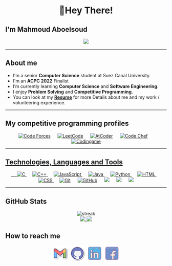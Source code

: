# <p align = "center"> 👋Hey There! </p>

## I'm **Mahmoud Aboelsoud**

<p align="center">
  <a href="https://github.com/DenverCoder1/readme-typing-svg">
  <img src="https://readme-typing-svg.herokuapp.com?font=Raleway&size=27&color=F75D0E&center=true&vCenter=true&width=500&height=100&lines=Software+Engineer;Senior+Computer+Science+Student;ACPC+Finalist;Competitive+Programmer"></a>
</p>

<hr>






## About me

- I'm a senior **Computer Science** student at Suez Canal University.
- I'm an **ACPC 2022** Finalist
- I’m currently learning **Computer Science** and **Software Engineering**.
- I enjoy **Problem Solving** and **Competitive Programming**.
- You can look at my <a href="https://drive.google.com/file/d/1BxC5xCKzJvSRhIoxlx0AQmco1WnLi5dW/view?usp=sharing" target="_blank"><strong>Resume</strong></a> for more Details about me and my work / volunteering experience.

<hr> 





## My competitive programming profiles

<p align="center">
  <a href="https://codeforces.com/profile/aboelsoudJr" target = "_blank" ><img src="https://img.icons8.com/external-tal-revivo-shadow-tal-revivo/50/000000/external-codeforces-programming-competitions-and-contests-programming-community-logo-shadow-tal-revivo.png" alt="Code Forces"/></a>
	&emsp;
  <a href="https://leetcode.com/aboelsoudJr/" target = "_blank" ><img src="https://img.icons8.com/external-tal-revivo-shadow-tal-revivo/50/000000/external-level-up-your-coding-skills-and-quickly-land-a-job-logo-shadow-tal-revivo.png" alt="LeetCode"/></a>
	&emsp;
  <a href="https://atcoder.jp/users/aboelsoud" target = "_blank" ><img src="https://i.ibb.co/Q9WSjDB/logo.png" alt="AtCoder" width = 60px/></a>
	&emsp;
  <a href="https://www.codechef.com/users/aboelsoudjr" target = "_blank" ><img src="https://img.icons8.com/color/50/000000/codechef.png" alt="Code Chef"/></a>
	&emsp;
  <a href="https://www.codingame.com/profile/7a8e80b8fd2d79293f2b54be2434ac183358764" target = "_blank" ><img src="https://i.ibb.co/1MRppTC/codingame-1.png" alt="Codingame" width="100" height="50">
</p>
  
<hr> 





## Technologies, Languages and Tools

<p align="center"> 
  &emsp; 
  <a href="#" target="_blank"> 
    <img alt="C" src="https://img.shields.io/badge/C%20-%232370ED.svg?style=plastic&logo=c&logoColor=white">
  </a> 
  &emsp;
  <a href="#" target="_blank"> 
    <img alt="C++" src="https://img.shields.io/badge/C++%20-%2300599C.svg?style=plastic&logo=c%2B%2B&logoColor=white">
  </a> 
  &emsp;
  <a href="#" target="_blank"> 
     <img alt="JavaScript" src="https://img.shields.io/badge/JavaScript%20-%23F7DF1E.svg?style=plastic&logo=javascript&logoColor=black">
   </a>
  &emsp;
  <a href="#" target="_blank"> 
    <img alt="Java" src="https://img.shields.io/badge/Java-%23007396.svg?style=plastic&logo=java&logoColor=white">
  </a>
  &emsp;
   <a href="#" target="_blank">
    <img alt="Python" src="https://img.shields.io/badge/Python%20-%2314354C.svg?style=plastic&logo=python&logoColor=white">
  </a>
  &emsp; 
  <a href="#" target="_blank"> 
   <img alt="HTML" src="https://img.shields.io/badge/HTML5%20-%23E34F26.svg?style=plastic&logo=html5&logoColor=white">
  </a>   
  &emsp;
  <a href="#" target="_blank">
    <img alt="CSS" src="https://img.shields.io/badge/CSS%20-%231572B6.svg?style=plastic&logo=css3&logoColor=white">
  </a> 
  &emsp;
    <a href="#"><img alt="Git" src="https://img.shields.io/badge/Git%20-%23F05033.svg?style=plastic&logo=git&logoColor=white"></a>
  &emsp;
    <a href="#"><img alt="GitHub" src="https://img.shields.io/badge/github-%23181717.svg?style=plastic&logo=github&logoColor=white"></a>
  &emsp;
    <a href="#"><img src="https://img.shields.io/badge/Linux-FCC624?style=plastic&logo=linux&logoColor=black"></a>
  &emsp;
    <a href="#"><img src="https://img.shields.io/badge/Ubuntu-E95420?style=plastic&logo=ubuntu&logoColor=white"></a>
  &emsp;
    <a href="#"><img src="https://img.shields.io/badge/Windows-0078D6?style=plastic&logo=windows&logoColor=white"></a>
</p>

<hr>







## GitHub Stats

<p align="center">
	<img src="https://github-readme-streak-stats.herokuapp.com/?user=aboelsooud&theme=react" alt="streak"/> <br>
	<a href="https://github.com/aboelsooud">
  <img height="150em" src="https://github-readme-stats.vercel.app/api?username=aboelsooud&show_icons=true&count_private=true&theme=react&include_all_commits=true"/>
  <img height="150em" src="https://github-readme-stats-eight-theta.vercel.app/api/top-langs/?username=aboelsooud&theme=react&layout=compact"/>
</a> 
</p>




## How to reach me

<p align="center">
	<a href="mailto:mahmoudabooelsooud@gmail.com" target = "_blank"><img img src="pics/gmail.svg" alt="Gmail" title="gmail" width="50px"/></a>
	<a href="https://github.com/aboelsooud" target = "_blank"><img src="pics/github.svg" alt="GitHub" title="github" width="50px"/></a>
	<a href="https://www.linkedin.com/in/aboelsooud/" target = "_blank"><img src="pics/linkedin.svg" alt="LinkedIn" width="50px" title="linkedin"/></a>
	<a href="https://www.facebook.com/Mahmoud.Aboalsoud.71/" target = "_blank"><img src="pics/Facebook.svg" alt="Facebook" title="facebook" width="50px"/></a>
</p>
  
  
  
  
  
  
